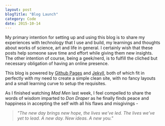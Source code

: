 ```yaml
---
layout: post
blogTitle: "Blog Launch"
category: Code
date: 2015-10-14
---
```

My primary intention for setting up and using this blog is to share my experiences with technology that I use and build, my learnings and thoughts about works of science, art and life in general\. I certainly wish that these posts help someone save time and effort while giving them new insights\. The other intention of course, being a geek/nerd, is to fulfill the cliched but necessary obligation of having an online presence\.

This blog is powered by [Github Pages](https://pages.github.com/) and [Jekyll](http://jekyllrb.com), both of which fit in perfectly with my need to create a simple clean site, with no fancy layouts and a small learning curve to setup the requisites\.

As I finished watching *Mad Men* last week, I feel compelled to share the words of wisdom imparted to *Don Draper* as he finally finds peace and happiness in accepting the self with all his flaws and misgivings \-  

> *\"The new day brings new hope, the lives we\'ve led\.
> The lives we\'ve yet to lead\.
> A new day\. New ideas\. A new you\.\"*